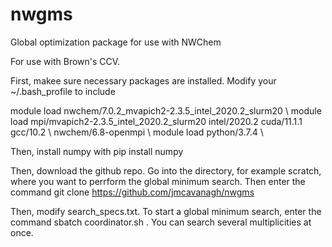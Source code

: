 # nwgms
Global optimization package for use with NWChem

For use with Brown's CCV.

First, makee sure necessary packages are installed. Modify your ~/.bash_profile to include

module load nwchem/7.0.2_mvapich2-2.3.5_intel_2020.2_slurm20 \\
module load mpi/mvapich2-2.3.5_intel_2020.2_slurm20 intel/2020.2 cuda/11.1.1 gcc/10.2 \\
nwchem/6.8-openmpi \\
module load python/3.7.4 \\


Then, install numpy with pip install numpy

Then, download the github repo. Go into the directory, for example scratch, where you want to perrform the global minimum search. Then enter the command git clone https://github.com/jmcavanagh/nwgms

Then, modify search_specs.txt. To start a global minimum search, enter the command sbatch coordinator.sh <numcalcs> <numhops> <multiplicity>. You can search several multiplicities at once.
